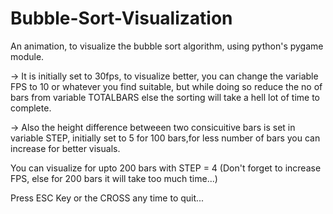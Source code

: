 # Bubble-Sort-Visualization

An animation, to visualize the bubble sort algorithm, using python's pygame module.

-> It is initially set to 30fps, to visualize better, you can change the variable FPS to 10 or whatever you find suitable, but while doing
   so reduce the no of bars from variable TOTALBARS else the sorting will take a hell lot of time to complete.
   
-> Also the height difference betweeen two consicuitive bars is set in variable STEP, initially set to 5 for 100 bars,for less number of 
   bars you can increase for better visuals.

You can visualize for upto 200 bars with STEP = 4 (Don't forget to increase FPS, else for 200 bars it will take too much time...)

Press ESC Key or the CROSS any time to quit...

